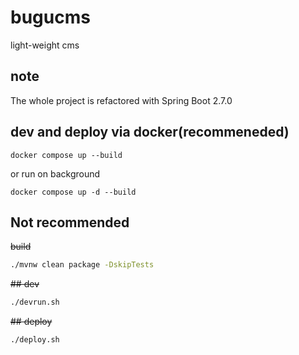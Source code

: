 # bugucms
light-weight cms

## note

The whole project is refactored with Spring Boot 2.7.0

## dev and deploy via docker(recommeneded)

```
docker compose up --build
```

or run on background
```
docker compose up -d --build
```

## Not recommended
~~build~~
```bash
./mvnw clean package -DskipTests
```

~~## dev~~
```bash
./devrun.sh
```

~~## deploy~~ 
```bash
./deploy.sh
```



